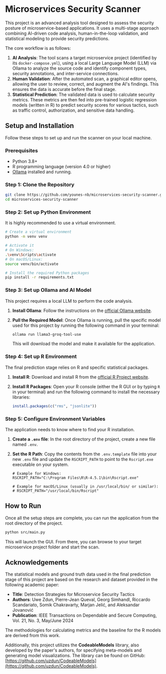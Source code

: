 # Microservices Security Scanner

This project is an advanced analysis tool designed to assess the security posture of microservice-based applications. It uses a multi-stage approach combining AI-driven code analysis, human-in-the-loop validation, and statistical modeling to provide security predictions.

The core workflow is as follows:
1.  **AI Analysis**: The tool scans a target microservice project (identified by its `docker-compose.yml`), using a local Large Language Model (LLM) via Ollama to analyze the source code and identify component types, security annotations, and inter-service connections.
2.  **Human Validation**: After the automated scan, a graphical editor opens, allowing the user to review, correct, and augment the AI's findings. This ensures the data is accurate before the final stage.
3.  **Statistical Prediction**: The validated data is used to calculate security metrics. These metrics are then fed into pre-trained logistic regression models (written in R) to predict security scores for various tactics, such as traffic control, authorization, and sensitive data handling.

## Setup and Installation

Follow these steps to set up and run the scanner on your local machine.

### Prerequisites
- Python 3.8+
- R programming language (version 4.0 or higher)
- [Ollama](https://ollama.com/) installed and running.

### Step 1: Clone the Repository
```bash
git clone https://github.com/younes-nb/microservices-security-scanner.git
cd microservices-security-scanner
````

### Step 2: Set up Python Environment

It is highly recommended to use a virtual environment.

```bash
# Create a virtual environment
python -m venv venv

# Activate it
# On Windows:
.\venv\Scripts\activate
# On macOS/Linux:
source venv/bin/activate

# Install the required Python packages
pip install -r requirements.txt
```

### Step 3: Set up Ollama and AI Model

This project requires a local LLM to perform the code analysis.

1.  **Install Ollama**: Follow the instructions on the [official Ollama website](https://ollama.com/).

2.  **Pull the Required Model**: Once Ollama is running, pull the specific model used for this project by running the following command in your terminal:

    ```bash
    ollama run llama3-groq-tool-use
    ```

    This will download the model and make it available for the application.

### Step 4: Set up R Environment

The final prediction stage relies on R and specific statistical packages.

1.  **Install R**: Download and install R from the [official R Project website](https://www.r-project.org/).

2.  **Install R Packages**: Open your R console (either the R GUI or by typing `R` in your terminal) and run the following command to install the necessary libraries:

    ```r
    install.packages(c("rms", "jsonlite"))
    ```

### Step 5: Configure Environment Variables

The application needs to know where to find your R installation.

1.  **Create a `.env` file**: In the root directory of the project, create a new file named `.env`.

2.  **Set the R Path**: Copy the contents from the `.env.template` file into your new `.env` file and update the `RSCRIPT_PATH` to point to the `Rscript.exe` executable on your system.

    ```dotenv
    # Example for Windows:
    RSCRIPT_PATH="C:\Program Files\R\R-4.5.1\bin\Rscript.exe"

    # Example for macOS/Linux (usually in /usr/local/bin/ or similar):
    # RSCRIPT_PATH="/usr/local/bin/Rscript"
    ```

## How to Run

Once all the setup steps are complete, you can run the application from the root directory of the project.

```bash
python src/main.py
```

This will launch the GUI. From there, you can browse to your target microservice project folder and start the scan.

## Acknowledgements

The statistical models and ground truth data used in the final prediction stage of this project are based on the research and dataset provided in the following academic paper:

  - **Title**: Detection Strategies for Microservice Security Tactics
  - **Authors**: Uwe Zdun, Pierre-Jean Queval, Georg Simhandl, Riccardo Scandariato, Somik Chakravarty, Marjan Jelić, and Aleksandar Jovanović
  - **Publication**: IEEE Transactions on Dependable and Secure Computing, Vol. 21, No. 3, May/June 2024

The methodologies for calculating metrics and the baseline for the R models are derived from this work.

Additionally, this project utilizes the **CodeableModels** library, also developed by the paper's authors, for specifying meta-models and generating model visualizations. The library can be found on GitHub: [https://github.com/uzdun/CodeableModels](https://github.com/uzdun/CodeableModels).
